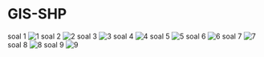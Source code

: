 # GIS-SHP
soal 1
![1](https://user-images.githubusercontent.com/61673581/140068853-9bd8bb29-39ee-4a2a-b4fb-935162c5c647.png)
soal 2
![2](https://user-images.githubusercontent.com/61673581/140069018-865e357a-e81f-4f22-9b4d-33b2fd63834b.png)
soal 3
![3](https://user-images.githubusercontent.com/61673581/140069048-d4f750a1-ea07-456d-b146-c5829540c586.png)
soal 4
![4](https://user-images.githubusercontent.com/61673581/140069084-3571da62-155c-4963-873b-8ed301cf48b8.png)
soal 5
![5](https://user-images.githubusercontent.com/61673581/140069130-54ca9226-67be-40d4-83f6-4eb33a71da00.png)
soal 6
![6](https://user-images.githubusercontent.com/61673581/140069178-fbd08082-d900-455c-924b-ba0fcf208847.png)
soal 7
![7](https://user-images.githubusercontent.com/61673581/140069198-7a8bab78-c4a4-44b4-b1e8-8eebb316edf2.png)
soal 8
![8](https://user-images.githubusercontent.com/61673581/140069228-ed014623-023a-472d-9e40-2f8d5fae9f4f.png)
soal 9
![9](https://user-images.githubusercontent.com/61673581/140069292-0f2bfab2-5e0b-44ab-91f9-5c41e29e5a50.png)
